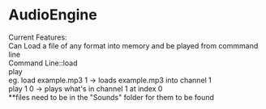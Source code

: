 # AudioEngine
Current Features:  
Can Load a file of any format into memory and be played from commmand line  
Command Line::load <file name> <channel number>  
              play <channel number> <index of sound in channel>  
              eg. load example.mp3 1 -> loads example.mp3 into channel 1  
                  play 1 0           -> plays what's in channel 1 at index 0  
  **files need to be in the "Sounds" folder for them to be found
              
